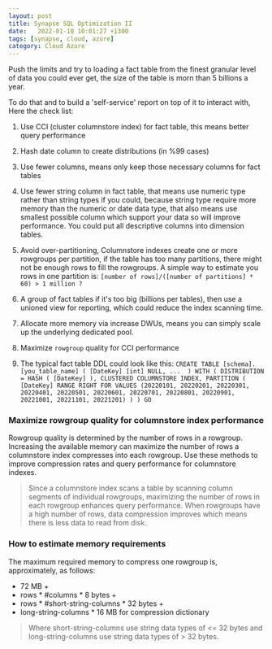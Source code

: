 ```yaml
---
layout: post
title: Synapse SQL Optimization II
date:   2022-01-10 10:01:27 +1300
tags: [synapse, cloud, azure]
category: Cloud Azure
---
```



Push the limits and try to loading a fact table from the finest granular level of data you could ever get, the size of the table is morn than 5 billions a year.

To do that and to build a 'self-service' report on top of it to interact with, Here the check list:

1. Use CCI (cluster columnstore index) for fact table, this means better query performance
2. Hash date column to create distributions (in %99 cases)
3. Use fewer columns, means only keep those necessary columns for fact tables
4. Use fewer string column in fact table, that means use numeric type rather than string types if you could, because string type require more memory than the numeric or date data type, that also means use smallest possible column which support your data so will improve performance. You could put all descriptive columns into dimension tables.
5. Avoid over-partitioning, Columnstore indexes create one or more rowgroups per partition, if the table has too many partitions, there might not be enough rows to fill the rowgroups. A simple way to estimate you rows in one partition is: `[number of rows]/([number of partitions] * 60) > 1 million ? `
6. A group of fact tables if it's too big (billions per tables), then use a unioned view for reporting, which could reduce the index scanning time.
7. Allocate more memory via increase DWUs, means you can simply scale up the underlying dedicated pool.
8. Maximize `rowgroup` quality for CCI performance

9. The typical fact table DDL could look like this:
        ```
        CREATE TABLE [schema].[you_table_name]
        (
            [DateKey] [int] NULL,
            ... 
        )
        WITH
        (
            DISTRIBUTION = HASH ( [DateKey] ),
            CLUSTERED COLUMNSTORE INDEX,
            PARTITION
            (
                [DateKey] RANGE RIGHT FOR VALUES (20220101, 20220201, 20220301, 20220401, 20220501, 20220601, 20220701, 20220801, 20220901, 20221001, 20221101, 20221201)
            )
        )
        GO
        ```

### Maximize rowgroup quality for columnstore index performance

Rowgroup quality is determined by the number of rows in a rowgroup. Increasing the available memory can maximize the number of rows a columnstore index compresses into each rowgroup. Use these methods to improve compression rates and query performance for columnstore indexes.

> Since a columnstore index scans a table by scanning column segments of individual rowgroups, maximizing the number of rows in each rowgroup enhances query performance. When rowgroups have a high number of rows, data compression improves which means there is less data to read from disk.


### How to estimate memory requirements
The maximum required memory to compress one rowgroup is, approximately, as follows:

- 72 MB +
- rows * #columns * 8 bytes +
- rows * #short-string-columns * 32 bytes +
- long-string-columns * 16 MB for compression dictionary

> Where short-string-columns use string data types of <= 32 bytes and long-string-columns use string data types of > 32 bytes.



